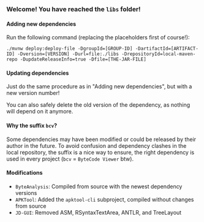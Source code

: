 ### Welcome! You have reached the `libs` folder!

#### Adding new dependencies

Run the following command (replacing the placeholders first of course!):
```console
./mvnw deploy:deploy-file -DgroupId=[GROUP-ID] -DartifactId=[ARTIFACT-ID] -Dversion=[VERSION] -Durl=file:./libs -DrepositoryId=local-maven-repo -DupdateReleaseInfo=true -Dfile=[THE-JAR-FILE]
```

#### Updating dependencies

Just do the same procedure as in "Adding new dependencies", but with a new version number!

You can also safely delete the old version of the dependency, as nothing will depend on it anymore.

#### Why the suffix `bcv`?

Some dependencies may have been modified or could be released by their author in the future. To avoid confusion and dependency clashes in the local repository, the suffix is a nice way to ensure, the right dependency is used in every project (`bcv` = `ByteCode Viewer` btw).

#### Modifications

 - `ByteAnalysis`: Compiled from source with the newest dependency versions
 - `APKTool`: Added the `apktool-cli` subproject, compiled without changes from source
 - `JD-GUI`: Removed ASM, RSyntaxTextArea, ANTLR, and TreeLayout
